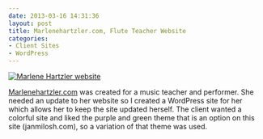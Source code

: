 ```yaml
---
date: 2013-03-16 14:31:36
layout: post
title: Marlenehartzler.com, Flute Teacher Website
categories:
- Client Sites
- WordPress
---
```


[![Marlene Hartzler website]({{site.url}}{{base.url}}/images/Marlene-Hartzler-site.png)](http://marlenehartzler.com)

[Marlenehartzler.com](http://marlenehartzler.com) was created for a music teacher and performer. She needed an update to her website so I created a WordPress site for her which allows her to keep the site updated herself. The client wanted a colorful site and liked the purple and green theme that is an option on this site (janmilosh.com), so a variation of that theme was used.

